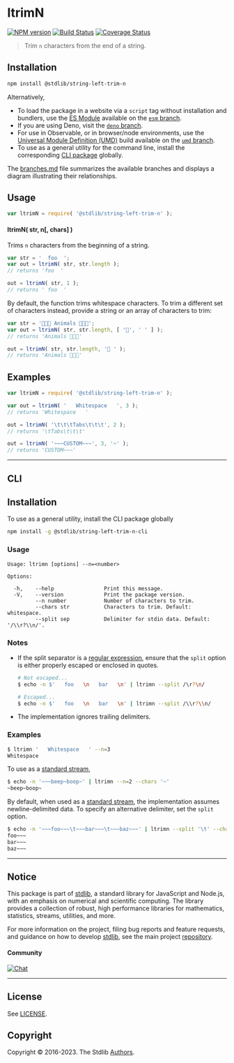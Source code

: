 <!--

@license Apache-2.0

Copyright (c) 2021 The Stdlib Authors.

Licensed under the Apache License, Version 2.0 (the "License");
you may not use this file except in compliance with the License.
You may obtain a copy of the License at

   http://www.apache.org/licenses/LICENSE-2.0

Unless required by applicable law or agreed to in writing, software
distributed under the License is distributed on an "AS IS" BASIS,
WITHOUT WARRANTIES OR CONDITIONS OF ANY KIND, either express or implied.
See the License for the specific language governing permissions and
limitations under the License.

-->

# ltrimN

[![NPM version][npm-image]][npm-url] [![Build Status][test-image]][test-url] [![Coverage Status][coverage-image]][coverage-url] <!-- [![dependencies][dependencies-image]][dependencies-url] -->

> Trim `n` characters from the end of a string.

<!-- Section to include introductory text. Make sure to keep an empty line after the intro `section` element and another before the `/section` close. -->

<section class="intro">

</section>

<!-- /.intro -->

<!-- Package usage documentation. -->

<section class="installation">

## Installation

```bash
npm install @stdlib/string-left-trim-n
```

Alternatively,

-   To load the package in a website via a `script` tag without installation and bundlers, use the [ES Module][es-module] available on the [`esm` branch][esm-url].
-   If you are using Deno, visit the [`deno` branch][deno-url].
-   For use in Observable, or in browser/node environments, use the [Universal Module Definition (UMD)][umd] build available on the [`umd` branch][umd-url].
-   To use as a general utility for the command line, install the corresponding [CLI package][cli-section] globally.

The [branches.md][branches-url] file summarizes the available branches and displays a diagram illustrating their relationships.

</section>

<section class="usage">

## Usage

```javascript
var ltrimN = require( '@stdlib/string-left-trim-n' );
```

#### ltrimN( str, n\[, chars] )

Trims `n` characters from the beginning of a string.

```javascript
var str = '  foo  ';
var out = ltrimN( str, str.length );
// returns 'foo  '

out = ltrimN( str, 1 );
// returns ' foo  '
```

By default, the function trims whitespace characters. To trim a different set of characters instead, provide a string or an array of characters to trim:

```javascript
var str = '🐶🐶🐶 Animals 🐶🐶🐶';
var out = ltrimN( str, str.length, [ '🐶', ' ' ] );
// returns 'Animals 🐶🐶🐶'

out = ltrimN( str, str.length, '🐶 ' );
// returns 'Animals 🐶🐶🐶'
```

</section>

<!-- /.usage -->

<!-- Package usage notes. Make sure to keep an empty line after the `section` element and another before the `/section` close. -->

<section class="notes">

</section>

<!-- /.notes -->

<!-- Package usage examples. -->

<section class="examples">

## Examples

<!-- eslint no-undef: "error" -->

```javascript
var ltrimN = require( '@stdlib/string-left-trim-n' );

var out = ltrimN( '   Whitespace   ', 3 );
// returns 'Whitespace   '

out = ltrimN( '\t\t\tTabs\t\t\t', 2 );
// returns '\tTabs\t\t\t'

out = ltrimN( '~~~CUSTOM~~~', 3, '~' );
// returns 'CUSTOM~~~'
```

</section>

<!-- /.examples -->


<!-- Section for describing a command-line interface. -->

* * *

<section class="cli">

## CLI

<section class="installation">

## Installation

To use as a general utility, install the CLI package globally

```bash
npm install -g @stdlib/string-left-trim-n-cli
```

</section>
<!-- CLI usage documentation. -->


<section class="usage">

### Usage

```text
Usage: ltrimn [options] --n=<number>

Options:

  -h,    --help                Print this message.
  -V,    --version             Print the package version.
         --n number            Number of characters to trim.
         --chars str           Characters to trim. Default: whitespace.
         --split sep           Delimiter for stdin data. Default: '/\\r?\\n/'.
```

</section>

<!-- /.usage -->

<!-- CLI usage notes. Make sure to keep an empty line after the `section` element and another before the `/section` close. -->

<section class="notes">

### Notes

-   If the split separator is a [regular expression][mdn-regexp], ensure that the `split` option is either properly escaped or enclosed in quotes.

    ```bash
    # Not escaped...
    $ echo -n $'   foo   \n   bar   \n' | ltrimn --split /\r?\n/

    # Escaped...
    $ echo -n $'   foo   \n   bar   \n' | ltrimn --split /\\r?\\n/
    ```

-   The implementation ignores trailing delimiters.

</section>

<!-- /.notes -->

<!-- CLI usage examples. -->

<section class="examples">

### Examples

```bash
$ ltrimn '   Whitespace   ' --n=3
Whitespace   
```

To use as a [standard stream][standard-streams],

```bash
$ echo -n '~~~beep~boop~' | ltrimn --n=2 --chars '~'
~beep~boop~
```

By default, when used as a [standard stream][standard-streams], the implementation assumes newline-delimited data. To specify an alternative delimiter, set the `split` option.

```bash
$ echo -n '~~~foo~~~\t~~~bar~~~\t~~~baz~~~' | ltrimn --split '\t' --chars '~' --n=3
foo~~~ 
bar~~~
baz~~~
```

</section>

<!-- /.examples -->

</section>

<!-- /.cli -->

<!-- Section to include cited references. If references are included, add a horizontal rule *before* the section. Make sure to keep an empty line after the `section` element and another before the `/section` close. -->

<section class="references">

</section>

<!-- /.references -->

<!-- Section for related `stdlib` packages. Do not manually edit this section, as it is automatically populated. -->

<section class="related">

</section>

<!-- /.related -->

<!-- Section for all links. Make sure to keep an empty line after the `section` element and another before the `/section` close. -->


<section class="main-repo" >

* * *

## Notice

This package is part of [stdlib][stdlib], a standard library for JavaScript and Node.js, with an emphasis on numerical and scientific computing. The library provides a collection of robust, high performance libraries for mathematics, statistics, streams, utilities, and more.

For more information on the project, filing bug reports and feature requests, and guidance on how to develop [stdlib][stdlib], see the main project [repository][stdlib].

#### Community

[![Chat][chat-image]][chat-url]

---

## License

See [LICENSE][stdlib-license].


## Copyright

Copyright &copy; 2016-2023. The Stdlib [Authors][stdlib-authors].

</section>

<!-- /.stdlib -->

<!-- Section for all links. Make sure to keep an empty line after the `section` element and another before the `/section` close. -->

<section class="links">

[npm-image]: http://img.shields.io/npm/v/@stdlib/string-left-trim-n.svg
[npm-url]: https://npmjs.org/package/@stdlib/string-left-trim-n

[test-image]: https://github.com/stdlib-js/string-left-trim-n/actions/workflows/test.yml/badge.svg?branch=main
[test-url]: https://github.com/stdlib-js/string-left-trim-n/actions/workflows/test.yml?query=branch:main

[coverage-image]: https://img.shields.io/codecov/c/github/stdlib-js/string-left-trim-n/main.svg
[coverage-url]: https://codecov.io/github/stdlib-js/string-left-trim-n?branch=main

<!--

[dependencies-image]: https://img.shields.io/david/stdlib-js/string-left-trim-n.svg
[dependencies-url]: https://david-dm.org/stdlib-js/string-left-trim-n/main

-->

[chat-image]: https://img.shields.io/gitter/room/stdlib-js/stdlib.svg
[chat-url]: https://gitter.im/stdlib-js/stdlib/

[stdlib]: https://github.com/stdlib-js/stdlib

[stdlib-authors]: https://github.com/stdlib-js/stdlib/graphs/contributors

[cli-section]: https://github.com/stdlib-js/string-left-trim-n#cli
[cli-url]: https://github.com/stdlib-js/string-left-trim-n/tree/cli
[@stdlib/string-left-trim-n]: https://github.com/stdlib-js/string-left-trim-n/tree/main

[umd]: https://github.com/umdjs/umd
[es-module]: https://developer.mozilla.org/en-US/docs/Web/JavaScript/Guide/Modules

[deno-url]: https://github.com/stdlib-js/string-left-trim-n/tree/deno
[umd-url]: https://github.com/stdlib-js/string-left-trim-n/tree/umd
[esm-url]: https://github.com/stdlib-js/string-left-trim-n/tree/esm
[branches-url]: https://github.com/stdlib-js/string-left-trim-n/blob/main/branches.md

[stdlib-license]: https://raw.githubusercontent.com/stdlib-js/string-left-trim-n/main/LICENSE

[mdn-regexp]: https://developer.mozilla.org/en-US/docs/Web/JavaScript/Guide/Regular_Expressions

[standard-streams]: https://en.wikipedia.org/wiki/Standard_streams

</section>

<!-- /.links -->
